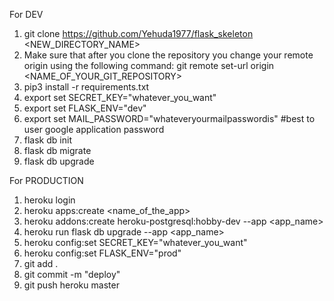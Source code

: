 For DEV
1. git clone https://github.com/Yehuda1977/flask_skeleton <NEW_DIRECTORY_NAME>
2. Make sure that after you clone the repository you change your remote origin using the following command:
    git remote set-url origin <NAME_OF_YOUR_GIT_REPOSITORY>
3. pip3 install -r requirements.txt
4. export set SECRET_KEY="whatever_you_want"
5. export set FLASK_ENV="dev"
6. export set MAIL_PASSWORD="whateveryourmailpasswordis"   #best to user google application password
7. flask db init
8. flask db migrate
9. flask db upgrade


For PRODUCTION
1. heroku login
2. heroku apps:create <name_of_the_app>
3. heroku addons:create heroku-postgresql:hobby-dev --app <app_name>
4. heroku run flask db upgrade --app <app_name>
5. heroku config:set SECRET_KEY="whatever_you_want"
6. heroku config:set FLASK_ENV="prod"
7. git add .
8. git commit -m "deploy"
9. git push heroku master



